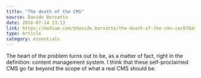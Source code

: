 ```yaml
---
title: "The death of the CMS"
source: Davide Borsatto
date: 2016-07-14 13:13
link: https://medium.com/@davide.borsatto/the-death-of-the-cms-cec078a0d1b9/
type: Article
category: essentials
---
```

The heart of the problem turns out to be, as a matter of fact, right in the definition: content management system. I think that these self-proclaimed CMS go far beyond the scope of what a real CMS should be.





